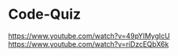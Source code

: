 # Code-Quiz

https://www.youtube.com/watch?v=49pYIMygIcU
https://www.youtube.com/watch?v=riDzcEQbX6k

